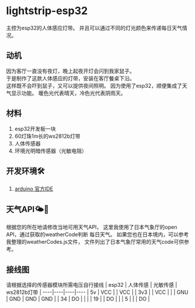 # lightstrip-esp32

主控为esp32的人体感应灯带。
并且可以通过不同的灯光颜色来传递每日天气情况。

## 动机
因为客厅一直没有夜灯，晚上起夜开灯会闪到我家鼠子。  
于是制作了这款人体感应的灯带，安装在客厅餐桌下沿。  
这样既不会吓到鼠子，又可以提供夜间照明。
因为使用了esp32，顺便集成了天气显示功能。
暖色光代表晴天，冷色光代表阴雨天。

## 材料
1. esp32开发板一块
2. 60灯珠1m长的ws2812b灯带
3. 人体传感器
4. 环境光明暗传感器（光敏电阻）

## 开发环境🛠️
1. [arduino 官方IDE ](https://www.arduino.cc/en/software)

## 天气API🌤️🌈
根据您的所在地请修改当地可用天气API，
这里我使用了日本气象厅的open API，通过获取的weatherCode判断
每日天气。
如果您也在日本境内，可以参考我整理的weatherCodes.js文件，
文件列出了日本气象厅常用的天气code可供参考。

## 接线图
请根据选择的传感器模块所需电压自行接线
| esp32 | 人体传感 | 光敏传感 | ws2812b灯带 |
----|----|----|---- 
| 5v | VCC |  | VCC |
| 3v3 |  | VCC | |
| GNU | GND | GND | GND |
| 34 | DO | | |
| 19 |  | DO | |
| 5 | | | DO |
